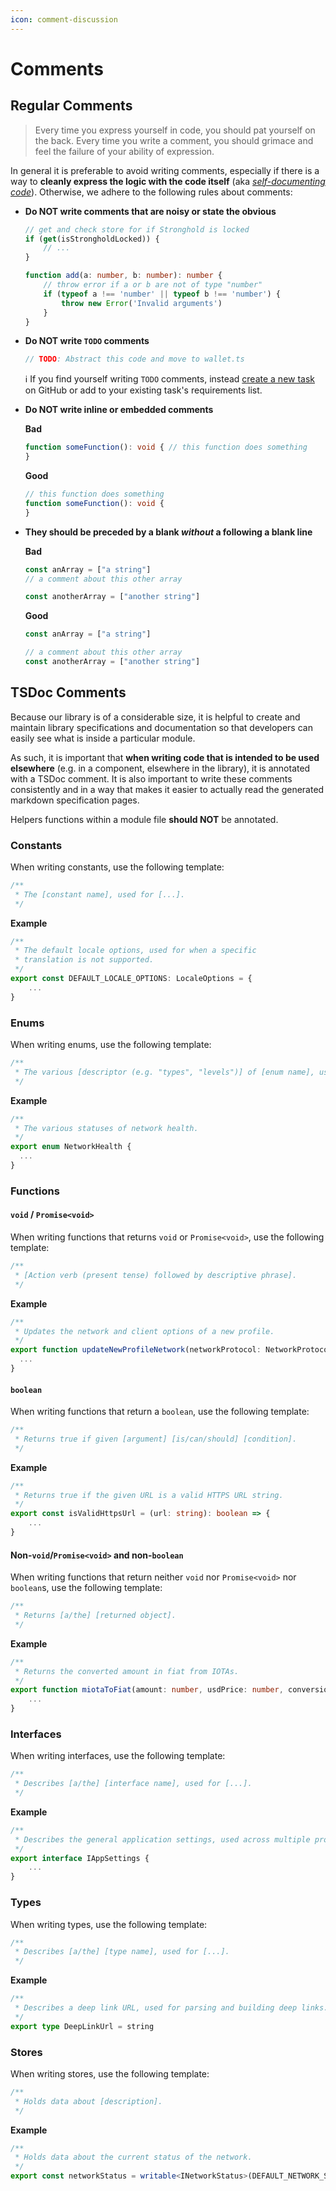```yaml
---
icon: comment-discussion
---
```


# Comments

## Regular Comments

> Every time you express yourself in code, you should pat yourself on the back. Every time you write a comment, you should grimace and feel the failure of your ability of expression.

In general it is preferable to avoid writing comments, especially if there is a way to __cleanly express the logic with the code itself__ (aka [_self-documenting code_](https://en.wikipedia.org/wiki/Self-documenting_code)). Otherwise, we adhere to the following rules about comments:

- __Do NOT write comments that are noisy or state the obvious__

    ```typescript
    // get and check store for if Stronghold is locked
    if (get(isStrongholdLocked)) {
        // ...
    }

    function add(a: number, b: number): number {
        // throw error if a or b are not of type "number"
        if (typeof a !== 'number' || typeof b !== 'number') {
            throw new Error('Invalid arguments')
        }
    }
    ```

- __Do NOT write `TODO` comments__

    ```typescript
    // TODO: Abstract this code and move to wallet.ts
    ```

  :information_source: If you find yourself writing `TODO` comments, instead [create a new task](https://github.com/iotaledger/firefly/issues/new?assignees=&labels=&template=create-task.yml&title=%5BTask%5D%3A+) on GitHub or add to your existing task's requirements list.

- __Do NOT write inline or embedded comments__

  __Bad__

    ```typescript
    function someFunction(): void { // this function does something
    }
    ```

  __Good__

    ```typescript
    // this function does something
    function someFunction(): void {
    }
    ```

- __They should be preceded by a blank _without_ a following a blank line__

  __Bad__

    ```typescript
    const anArray = ["a string"]
    // a comment about this other array

    const anotherArray = ["another string"]
    ```

  __Good__

    ```typescript
    const anArray = ["a string"]

    // a comment about this other array
    const anotherArray = ["another string"]
    ```

## TSDoc Comments

Because our library is of a considerable size, it is helpful to create and maintain library specifications and documentation so that developers can easily see what is inside a particular module.

As such, it is important that **when writing code that is intended to be used elsewhere** (e.g. in a component, elsewhere in the library), it is annotated with a TSDoc comment.
It is also important to write these comments consistently and in a way that makes it easier to actually read the generated markdown specification pages.

Helpers functions within a module file **should NOT** be annotated.

### Constants

When writing constants, use the following template:
```typescript
/**
 * The [constant name], used for [...].
 */
```

**Example**

```typescript
/**
 * The default locale options, used for when a specific
 * translation is not supported.
 */
export const DEFAULT_LOCALE_OPTIONS: LocaleOptions = {
    ...
}
```

### Enums

When writing enums, use the following template:
```typescript
/**
 * The various [descriptor (e.g. "types", "levels")] of [enum name], used for [...].
 */
```

**Example**

```typescript
/**
 * The various statuses of network health.
 */
export enum NetworkHealth {
  ...
}
```

### Functions

#### `void` / `Promise<void>`

When writing functions that returns `void` or `Promise<void>`, use the following template:

```typescript
/**
 * [Action verb (present tense) followed by descriptive phrase].
 */
```

**Example**

```typescript
/**
 * Updates the network and client options of a new profile.
 */
export function updateNewProfileNetwork(networkProtocol: NetworkProtocol, networkType: NetworkType, node: INode): void {
  ...
}
```

#### `boolean`

When writing functions that return a `boolean`, use the following template:

```typescript
/**
 * Returns true if given [argument] [is/can/should] [condition].
 */
```

**Example**

```typescript
/**
 * Returns true if the given URL is a valid HTTPS URL string.
 */
export const isValidHttpsUrl = (url: string): boolean => {
    ...
}
```

#### Non-`void`/`Promise<void>` and non-`boolean`

When writing functions that return neither `void` nor `Promise<void>` nor `boolean`s, use the following template:

```typescript
/**
 * Returns [a/the] [returned object].
 */
```

**Example**

```typescript
/**
 * Returns the converted amount in fiat from IOTAs.
 */
export function miotaToFiat(amount: number, usdPrice: number, conversionRate: number): number {
    ...
}
```

### Interfaces

When writing interfaces, use the following template:

```typescript
/**
 * Describes [a/the] [interface name], used for [...].
 */
```

**Example**

```typescript
/**
 * Describes the general application settings, used across multiple profiles.
 */
export interface IAppSettings {
    ...
}
```

### Types

When writing types, use the following template:

```typescript
/**
 * Describes [a/the] [type name], used for [...].
 */
```

**Example**

```typescript
/**
 * Describes a deep link URL, used for parsing and building deep links.
 */
export type DeepLinkUrl = string
```

### Stores

When writing stores, use the following template:

```typescript
/**
 * Holds data about [description].
 */
```

**Example**

```typescript
/**
 * Holds data about the current status of the network. 
 */
export const networkStatus = writable<INetworkStatus>(DEFAULT_NETWORK_STATUS)
```

